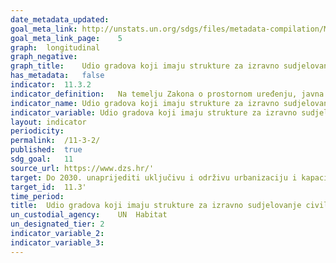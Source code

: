 ```yaml
---	
date_metadata_updated:	
goal_meta_link:	http://unstats.un.org/sdgs/files/metadata-compilation/Metadata-Goal-11.pdf'
goal_meta_link_page:	5
graph:	longitudinal
graph_negative:	
graph_title:	Udio gradova koji imaju strukture za izravno sudjelovanje civilnog društva u urbanom planiranju i upravljanju (%)
has_metadata:	false
indicator:	11.3.2
indicator_definition:	Na temelju Zakona o prostornom uređenju, javna rasprava i javni uvid obavezni su dio postupka izrade i donošenja prostornih planova za područja svih gradova i općina u RH i u njima može sudjelovati svatko. To znači da je udio gradova i općina koji imaju strukture za izravno sudjelovanje građana u urbanom planiranju i upravljanju koje djeluju redovito i demokratski 100%, kontinuirano.
indicator_name:	Udio gradova koji imaju strukture za izravno sudjelovanje civilnog društva u urbanom planiranju i upravljanju koje djeluju redovito i demokratski
indicator_variable:	Udio gradova koji imaju strukture za izravno sudjelovanje civilnog društva u urbanom planiranju i upravljanju (%)
layout:	indicator
periodicity:	
permalink:	/11-3-2/
published:	true  
sdg_goal:	11
source_url:	https://www.dzs.hr/'
target:	Do 2030. unaprijediti uključivu i održivu urbanizaciju i kapacitet za participativno, integrirano i održivo planiranje i upravljanje naseljima u svim zemljama
target_id:	11.3'
time_period:	
title:	Udio gradova koji imaju strukture za izravno sudjelovanje civilnog društva u urbanom planiranju i upravljanju koje djeluju redovito i demokratski
un_custodial_agency:	UN  Habitat
un_designated_tier:	2
indicator_variable_2:	
indicator_variable_3:	
---	
```

